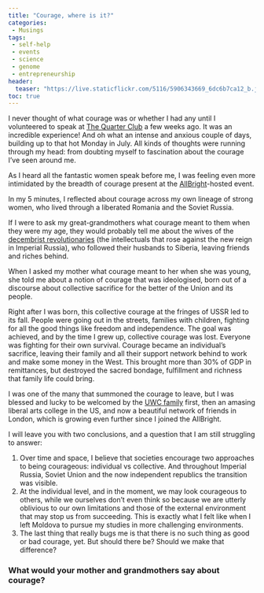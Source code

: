 ```yaml
---
title: "Courage, where is it?"
categories:
 - Musings
tags:
 - self-help
 - events
 - science
 - genome
 - entrepreneurship
header:
  teaser: "https://live.staticflickr.com/5116/5906343669_6dc6b7ca12_b.jpg"
toc: true
---  
```

I never thought of what courage was or whether I had any until I volunteered to speak at [The Quarter Club](http://thequarterclub.org/) a few weeks ago. It was an incredible experience! And oh what an intense and anxious couple of days, building up to that hot Monday in July. All kinds of thoughts were running through my head: from doubting myself to fascination about the courage I’ve seen around me.

As I heard all the fantastic women speak before me, I was feeling even more intimidated by the breadth of courage present at the [AllBright](https://www.allbrightcollective.com/Events)-hosted event.

In my 5 minutes, I reflected about courage across my own lineage of strong women, who lived through a liberated Romania and the Soviet Russia.

If I were to ask my great-grandmothers what courage meant to them when they were my age, they would probably tell me about the wives of the [decembrist revolutionaries](https://en.wikipedia.org/wiki/Decembrist_revolt) (the intellectuals that rose against the new reign in Imperial Russia), who followed their husbands to Siberia, leaving friends and riches behind.

When I asked my mother what courage meant to her when she was young, she told me about a notion of courage that was ideologised, born out of a discourse about collective sacrifice for the better of the Union and its people.

Right after I was born, this collective courage at the fringes of USSR led to its fall. People were going out in the streets, families with children, fighting for all the good things like freedom and independence. The goal was achieved, and by the time I grew up, collective courage was lost. Everyone was fighting for their own survival. Courage became an individual’s sacrifice, leaving their family and all their support network behind to work and make some money in the West. This brought more than 30% of GDP in remittances, but destroyed the sacred bondage, fulfillment and richness that family life could bring.

I was one of the many that summoned the courage to leave, but I was blessed and lucky to be welcomed by the [UWC family](https://www.uwc.org/) first, then an amasing liberal arts college in the US, and now a beautiful network of friends in London, which is growing even further since I joined the AllBright.

I will leave you with two conclusions, and a question that I am still struggling to answer:

   1. Over time and space, I believe that societies encourage two approaches to being courageous: individual vs collective. And throughout Imperial Russia, Soviet Union and the now independent republics the transition was visible.
   2. At the individual level, and in the moment, we may look courageous to others, while we ourselves don’t even think so because we are utterly oblivious to our own limitations and those of the external environment that may stop us from succeeding. This is exactly what I felt like when I left Moldova to pursue my studies in more challenging environments.
   3. The last thing that really bugs me is that there is no such thing as good or bad courage, yet. But should there be? Should we make that difference?

### What would your mother and grandmothers say about courage?